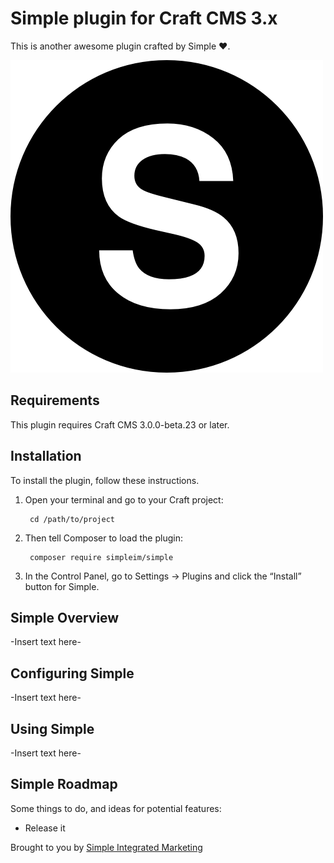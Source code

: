 # Simple plugin for Craft CMS 3.x

This is another awesome plugin crafted by Simple ❤️.

![Screenshot](resources/img/plugin-logo.png)

## Requirements

This plugin requires Craft CMS 3.0.0-beta.23 or later.

## Installation

To install the plugin, follow these instructions.

1. Open your terminal and go to your Craft project:

        cd /path/to/project

2. Then tell Composer to load the plugin:

        composer require simpleim/simple

3. In the Control Panel, go to Settings → Plugins and click the “Install” button for Simple.

## Simple Overview

-Insert text here-

## Configuring Simple

-Insert text here-

## Using Simple

-Insert text here-

## Simple Roadmap

Some things to do, and ideas for potential features:

* Release it

Brought to you by [Simple Integrated Marketing](https://simple.com.au)
